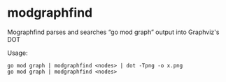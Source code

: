 # modgraphfind
Mographfind parses and searches “go mod graph” output into Graphviz's DOT 


Usage:

    go mod graph | modgraphfind <nodes> | dot -Tpng -o x.png
    go mod graph | modgraphfind <nodes>

